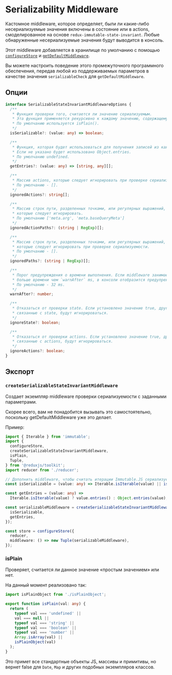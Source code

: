 # Serializability Middleware

Кастомное middleware, которое определяет, были ли какие-либо несериализуемые значения включены в состояние или в actions, смоделированное на основе `redux-immutable-state-invariant`. Любые обнаруженные несериализуемые значения будут выводится в консоль.

Этот middleware добавляется в хранилище по умолчанию с помощью [`configureStore`](./configureStore.md) и [`getDefaultMiddleware`](./getDefaultMiddleware.md).

Вы можете настроить поведение этого промежуточного программного обеспечения, передав любой из поддерживаемых параметров в качестве значения `serializableCheck` для `getDefaultMiddleware`.

## Опции

```ts
interface SerializableStateInvariantMiddlewareOptions {
  /**
   * Функция проверки того, считается ли значение сериализуемым.
   * Эта функция применяется рекурсивно к каждому значению, содержащемуся в состоянии.
   * По умолчанию используется isPlain().
   */
  isSerializable?: (value: any) => boolean;

  /**
   * Функция, которая будет использоваться для получения записей из каждого значения.
   * Если не указано будет использовано Object.entries.
   * По умолчанию undefined.
   */
  getEntries?: (value: any) => [string, any][];

  /**
   * Массив actions, которые следует игнорировать при проверке сериализуемости.
   * По умолчанию - [].
   */
  ignoredActions?: string[];

  /**
   * Массив строк пути, разделенных точками, или регулярных выражений,
   * которые следует игнорировать.
   * По умолчанию ['meta.arg', 'meta.baseQueryMeta']
   */
  ignoredActionPaths?: (string | RegExp)[];

  /**
   * Массив строк пути, разделенных точками, или регулярных выражений,
   * которые следует игнорировать при проверке сериализуемости.
   * По умолчанию - [].
   */
  ignoredPaths?: (string | RegExp)[];

  /**
   * Порог предупреждения о времени выполнения. Если middleware занимает
   * больше времени чем `warnAfter` ms, в консоли отобразится предупреждение.
   * По умолчанию - 32 ms.
   */
  warnAfter?: number;

  /**
   * Отказаться от проверки state. Если установлено значение true, другие параметры,
   * связанные с state, будут игнорироваться.
   */
  ignoreState?: boolean;

  /**
   * Отказаться от проверки actions. Если установлено значение true, другие параметры,
   * связанные с actions, будут игнорироваться.
   */
  ignoreActions?: boolean;
}
```

## Экспорт

### `createSerializableStateInvariantMiddleware`

Cоздает экземпляр middleware проверки сериализуемости с заданными параметрами.

Скорее всего, вам не понадобится вызывать это самостоятельно, поскольку getDefaultMiddleware уже это делает.

Пример:

```ts
import { Iterable } from 'immutable';
import {
  configureStore,
  createSerializableStateInvariantMiddleware,
  isPlain,
  Tuple,
} from '@reduxjs/toolkit';
import reducer from './reducer';

// Дополнить middleware, чтобы считать итерации Immutable.JS сериализуемыми.
const isSerializable = (value: any) => Iterable.isIterable(value) || isPlain(value);

const getEntries = (value: any) =>
  Iterable.isIterable(value) ? value.entries() : Object.entries(value);

const serializableMiddleware = createSerializableStateInvariantMiddleware({
  isSerializable,
  getEntries,
});

const store = configureStore({
  reducer,
  middleware: () => new Tuple(serializableMiddleware),
});
```

### isPlain

Проверяет, считается ли данное значение «простым значением» или нет.

На данный момент реализовано так:

```ts
import isPlainObject from './isPlainObject';

export function isPlain(val: any) {
  return (
    typeof val === 'undefined' ||
    val === null ||
    typeof val === 'string' ||
    typeof val === 'boolean' ||
    typeof val === 'number' ||
    Array.isArray(val) ||
    isPlainObject(val)
  );
}
```

Это примет все стандартные объекты JS, массивы и примитивы, но вернет false для `Date`, `Map` и других подобных экземпляров классов.
